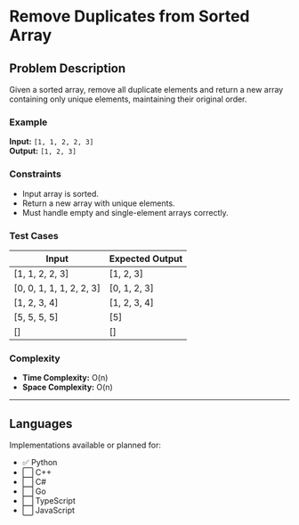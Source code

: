# Remove Duplicates from Sorted Array

## Problem Description
Given a sorted array, remove all duplicate elements and return a new array containing only unique elements, maintaining their original order.

### Example
**Input:** `[1, 1, 2, 2, 3]`  
**Output:** `[1, 2, 3]`

### Constraints
- Input array is sorted.
- Return a new array with unique elements.
- Must handle empty and single-element arrays correctly.

### Test Cases
| Input | Expected Output |
|--------|-----------------|
| [1, 1, 2, 2, 3] | [1, 2, 3] |
| [0, 0, 1, 1, 1, 2, 2, 3] | [0, 1, 2, 3] |
| [1, 2, 3, 4] | [1, 2, 3, 4] |
| [5, 5, 5, 5] | [5] |
| [] | [] |

### Complexity
- **Time Complexity:** O(n)
- **Space Complexity:** O(n)

---

## Languages
Implementations available or planned for:
- ✅ Python  
- ⬜ C++  
- ⬜ C#  
- ⬜ Go  
- ⬜ TypeScript  
- ⬜ JavaScript
